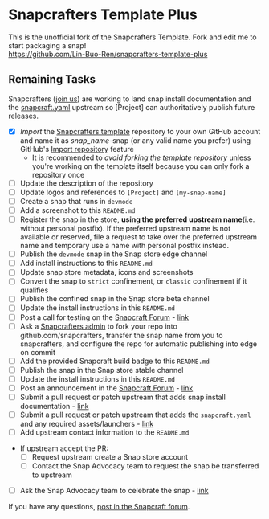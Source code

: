 # Snapcrafters Template Plus
This is the unofficial fork of the Snapcrafters Template.  Fork and edit me to start packaging a snap!  
<https://github.com/Lin-Buo-Ren/snapcrafters-template-plus>

## Remaining Tasks

Snapcrafters ([join us](https://forum.snapcraft.io/t/join-snapcrafters/1325)) are working to land snap install documentation and the [snapcraft.yaml](https://github.com/snapcrafters/fork-and-rename-me/blob/master/snap/snapcraft.yaml) upstream so [Project] can authoritatively publish future releases.

- [x] *Import* the [Snapcrafters template](https://github.com/snapcrafters/fork-and-rename-me) repository to your own GitHub account and name it as _snap_name_-snap (or any valid name you prefer) using GitHub's [Import repository](https://github.com/new/import) feature
  - It is recommended to *avoid forking the template repository* unless you're working on the template itself because you can only fork a repository once
- [ ] Update the description of the repository
- [ ] Update logos and references to `[Project]` and `[my-snap-name]`
- [ ] Create a snap that runs in `devmode`
- [ ] Add a screenshot to this `README.md`
- [ ] Register the snap in the store, **using the preferred upstream name**(i.e. without personal postfix).  If the preferred upstream name is not available or reserved, file a request to take over the preferred upstream name and temporary use a name with personal postfix instead.
- [ ] Publish the `devmode` snap in the Snap store edge channel
- [ ] Add install instructions to this `README.md`
- [ ] Update snap store metadata, icons and screenshots
- [ ] Convert the snap to `strict` confinement, or `classic` confinement if it qualifies
- [ ] Publish the confined snap in the Snap store beta channel
- [ ] Update the install instructions in this `README.md`
- [ ] Post a call for testing on the [Snapcraft Forum](https://forum.snapcraft.io) - [link]()
- [ ] Ask a [Snapcrafters admin](https://github.com/orgs/snapcrafters/people?query=%20role%3Aowner) to fork your repo into github.com/snapcrafters, transfer the snap name from you to snapcrafters, and configure the repo for automatic publishing into edge on commit
- [ ] Add the provided Snapcraft build badge to this `README.md`
- [ ] Publish the snap in the Snap store stable channel
- [ ] Update the install instructions in this `README.md`
- [ ] Post an announcement in the [Snapcraft Forum](https://forum.snapcraft.io) - [link]()
- [ ] Submit a pull request or patch upstream that adds snap install documentation - [link]()
- [ ] Submit a pull request or patch upstream that adds the `snapcraft.yaml` and any required assets/launchers - [link]()
- [ ] Add upstream contact information to the `README.md`  
- If upstream accept the PR:
  - [ ] Request upstream create a Snap store account
  - [ ] Contact the Snap Advocacy team to request the snap be transferred to upstream
- [ ] Ask the Snap Advocacy team to celebrate the snap - [link]()

If you have any questions, [post in the Snapcraft forum](https://forum.snapcraft.io).

<!-- 

## The Snapcrafters

| [![Your Name](http://gravatar.com/avatar/bc0bced65e963eb5c3a16cab8b004431/?s=128)](https://github.com/yourname/) |
| :----------------------------------------------------------: |
|          [Your Name](https://github.com/yourname/)           |

--> 

<!-- Uncomment and modify this when you have upstream contacts

## Upstream

| [![Upstream Name](http://gravatar.com/avatar/bc0bced65e963eb5c3a16cab8b004431?s=128)](https://github.com/upstreamname) |
| :----------------------------------------------------------: |
|       [Upstream Name](https://github.com/upstreamname)       |

-->